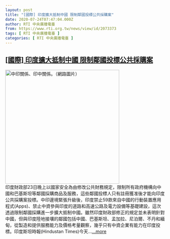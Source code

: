 ```yaml
---
layout: post
title: "[國際] 印度擴大抵制中國 限制鄰國投標公共採購案"
date: 2020-07-24T07:47:04.000Z
author: RTI 中央廣播電臺
from: https://www.rti.org.tw/news/view/id/2073373
tags: [ RTI 中央廣播電臺 ]
categories: [ RTI 中央廣播電臺 ]
---
```

<!--1595576824000-->
[[國際] 印度擴大抵制中國 限制鄰國投標公共採購案](https://www.rti.org.tw/news/view/id/2073373)
------

<div>
<img src="https://static.rti.org.tw/assets/thumbnails/2018/02/27/151973323566075.jpg" width="360" alt="中印關係、印中關係。（網路圖片）" title="中印關係、印中關係。（網路圖片）"><br>印度財政部23日晚上以國家安全為由修改公共財務規定，限制所有政府機構向中國和巴基斯坦等鄰國採購商品及服務，這些鄰國投標人只有註冊獲准後才能向印度公共採購案投標。中印邊境緊張升級後，印度禁止59款來自中國的行動裝置應用程式(Apps)、禁止中資參與印度的道路和高速公路及電力設備等基礎建設，這次透過限制鄰國採購進一步擴大抵制中國。雖然印度財政部修正的規定並未表明針對中國，但與印度陸地接壤的鄰國包括中國、巴基斯坦、孟加拉、尼泊爾、不丹和緬甸，從製造和提供服務能力及價格考量觀察，幾乎只有中資企業有能力在印度投標。印度斯坦時報(Hindustan Times)今天...<a target="_blank" href="https://www.rti.org.tw/news/view/id/2073373">...more</a>
</div>
